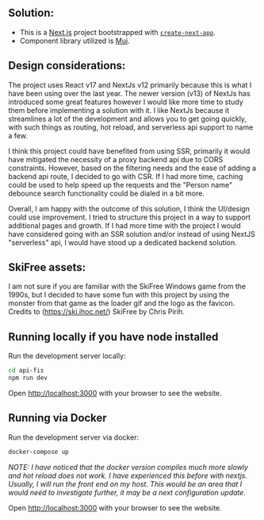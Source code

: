## Solution:

- This is a [Next.js](https://nextjs.org/) project bootstrapped with [`create-next-app`](https://github.com/vercel/next.js/tree/canary/packages/create-next-app).
- Component library utilized is [Mui](https://mui.com/).

## Design considerations:

The project uses React v17 and NextJs v12 primarily because this is what I have been using over the last year. The newer version (v13) of NextJs has introduced some great features however I would like more time to study them before implementing a solution with it. I like NextJs because it streamlines a lot of the development and allows you to get going quickly, with such things as routing, hot reload, and serverless api support to name a few.

I think this project could have benefited from using SSR, primarily it would have mitigated the necessity of a proxy backend api due to CORS constraints. However, based on the filtering needs and the ease of adding a backend api route, I decided to go with CSR. If I had more time, caching could be used to help speed up the requests and the "Person name" debounce search functionality could be dialed in a bit more.

Overall, I am happy with the outcome of this solution, I think the UI/design could use improvement. I tried to structure this project in a way to support additional pages and growth. If I had more time with the project I would have considered going with an SSR solution and/or instead of using NextJS "serverless" api, I would have stood up a dedicated backend solution.

## SkiFree assets:

I am not sure if you are familiar with the SkiFree Windows game from the 1990s, but I decided to have some fun with this project by using the monster from that game as the loader gif and the logo as the favicon. Credits to (https://ski.ihoc.net/) SkiFree by Chris Pirih.

## Running locally if you have node installed

Run the development server locally:

```bash
cd api-fis
npm run dev
```

Open [http://localhost:3000](http://localhost:3000) with your browser to see the website.

## Running via Docker

Run the development server via docker:

```bash
docker-compose up
```

_NOTE: I have noticed that the docker version compiles much more slowly and hot reload does not work. I have experienced this before with nextjs. Usually, I will run the front end on my host. This would be an area that I would need to investigate further, it may be a next configuration update._

Open [http://localhost:3000](http://localhost:3000) with your browser to see the website.
